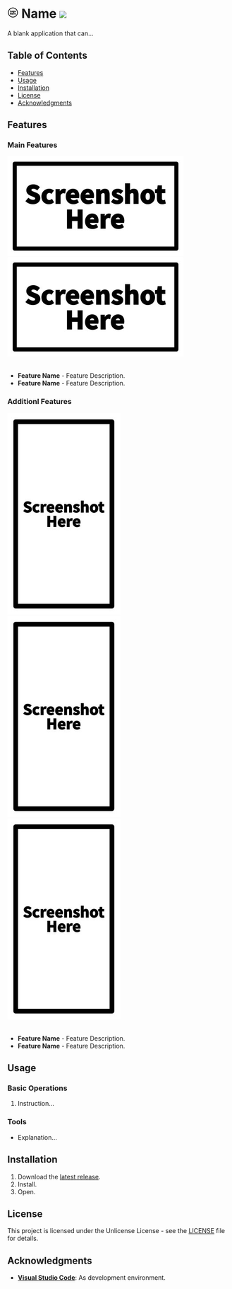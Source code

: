 # ![logo](https://github.com/Mindkerchief/README-MKC-Standard/blob/edebb0bbf98ff8c0ec1b363a8c8ad78bc8ac324d/assets/logo-here.png) Name <a><img src="https://img.shields.io/badge/Environment-Type-FFFFFF"/></a>

A blank application that can...

## Table of Contents
- [Features](#features)
- [Usage](#usage)
- [Installation](#installation)
- [License](#license)
- [Acknowledgments](#acknowledgments)

## Features
### Main Features
<div>
  <img src="https://github.com/Mindkerchief/README-MKC-Standard/blob/c05a4490de500f3a7ac702887348d8b37baaae48/assets/screenshot-here-400x225.jpg" alt="screenshot-landscape">
  &nbsp;
  <img src="https://github.com/Mindkerchief/README-MKC-Standard/blob/c05a4490de500f3a7ac702887348d8b37baaae48/assets/screenshot-here-400x225.jpg" alt="screenshot-landscape">
</div>
&nbsp;

- **Feature Name** - Feature Description.
- **Feature Name** - Feature Description.

### Additionl Features

<div>
  <img src="https://github.com/Mindkerchief/README-MKC-Standard/blob/edebb0bbf98ff8c0ec1b363a8c8ad78bc8ac324d/assets/screenshot-here-portrait.jpg" alt="screenshot-portrait">
  &nbsp;
  <img src="https://github.com/Mindkerchief/README-MKC-Standard/blob/edebb0bbf98ff8c0ec1b363a8c8ad78bc8ac324d/assets/screenshot-here-portrait.jpg" alt="screenshot-portrait">
  &nbsp;
  <img src="https://github.com/Mindkerchief/README-MKC-Standard/blob/edebb0bbf98ff8c0ec1b363a8c8ad78bc8ac324d/assets/screenshot-here-portrait.jpg" alt="screenshot-portrait">
</div>
&nbsp;

- **Feature Name** - Feature Description.
- **Feature Name** - Feature Description.

## Usage

### Basic Operations
1. Instruction...

### Tools
- Explanation...

## Installation
1. Download the [latest release](https://github.com/Mindkerchief/Mindkerchief/releases).
2. Install.
3. Open.

## License
This project is licensed under the Unlicense License - see the [LICENSE](LICENSE) file for details.

## Acknowledgments
- **[Visual Studio Code](https://code.visualstudio.com/docs)**: As development environment.
